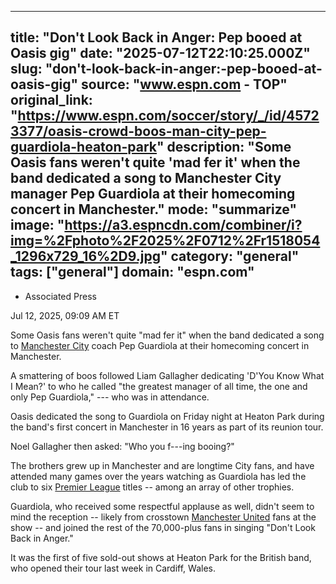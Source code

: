 ---
   title: "Don't Look Back in Anger: Pep booed at Oasis gig"
   date: "2025-07-12T22:10:25.000Z"
   slug: "don't-look-back-in-anger:-pep-booed-at-oasis-gig"
   source: "www.espn.com - TOP"
   original_link: "https://www.espn.com/soccer/story/_/id/45723377/oasis-crowd-boos-man-city-pep-guardiola-heaton-park"
   description: "Some Oasis fans weren't quite 'mad fer it' when the band dedicated a song to Manchester City manager Pep Guardiola at their homecoming concert in Manchester."
   mode: "summarize"
   image: "https://a3.espncdn.com/combiner/i?img=%2Fphoto%2F2025%2F0712%2Fr1518054_1296x729_16%2D9.jpg"
   category: "general"
   tags: ["general"]
   domain: "espn.com"
  ---
  <div id="readability-page-1" class="page"><div><div><ul><li><p>Associated Press</p></li></ul><p><span>Jul 12, 2025, 09:09 AM ET</span></p></div><p>Some Oasis fans weren't quite "mad fer it" when the band dedicated a song to <a data-clubhouse-guid="94fd5d7e-35b1-9d52-c9f2-4a37259bea36" href="https://www.espn.com/soccer/team?id=382">Manchester City</a> coach Pep Guardiola at their homecoming concert in Manchester.</p><p>A smattering of boos followed Liam Gallagher dedicating 'D'You Know What I Mean?' to who he called "the greatest manager of all time, the one and only Pep Guardiola," --- who was in attendance.</p><p>Oasis dedicated the song to Guardiola on Friday night at Heaton Park during the band's first concert in Manchester in 16 years as part of its reunion tour.</p><p>Noel Gallagher then asked: "Who you f---ing booing?"</p><p>The brothers grew up in Manchester and are longtime City fans, and have attended many games over the years watching as Guardiola has led the club to six <a data-league-guid="6949f3af-300c-35f1-beab-b95669eedd38" href="https://www.espn.com/soccer/league/_/name/ENG.1">Premier League</a> titles -- among an array of other trophies.</p><p>Guardiola, who received some respectful applause as well, didn't seem to mind the reception -- likely from crosstown <a data-clubhouse-guid="6ebc2fd0-35d3-733b-5666-b75035a3bce9" href="https://www.espn.com/soccer/team?id=360">Manchester United</a> fans at the show -- and joined the rest of the 70,000-plus fans in singing "Don't Look Back in Anger."</p><p>It was the first of five sold-out shows at Heaton Park for the British band, who opened their tour last week in Cardiff, Wales.</p>
</div></div>